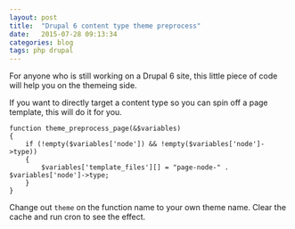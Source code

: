 ```yaml
---
layout: post
title:  "Drupal 6 content type theme preprocess"
date:   2015-07-28 09:13:34
categories: blog
tags: php drupal
---
```


For anyone who is still working on a Drupal 6 site, this little piece of code will help you on the themeing side.

If you want to directly target a content type so you can spin off a page template, this will do it for you.


	function theme_preprocess_page(&$variables) 
	{ 
		if (!empty($variables['node']) && !empty($variables['node']->type)) 
		{ 
			$variables['template_files'][] = "page-node-" . $variables['node']->type;
		}
	}


Change out `theme` on the function name to your own theme name.  Clear the cache and run cron to see the effect.

